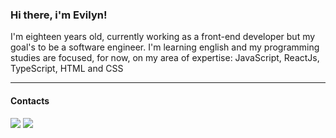 <h3>Hi there, i'm Evilyn!</h3>

<p>I'm eighteen years old, currently working as a front-end developer but my goal's to be a software engineer. I'm learning english and my programming studies are focused, for now, on my area of expertise: JavaScript, ReactJs, TypeScript, HTML and CSS</p>
<hr/>
<h4>Contacts</h4>
<div>
<a href="https://www.linkedin.com/in/evilyn-araujo-profiledev" target="_blank"><img src="https://img.shields.io/badge/-LinkedIn-%230077B5?style=for-the-badge&logo=linkedin&logoColor=white" target="_blank"></a>   
  <a href = "https://evilyndeveloper@gmail.com"><img src="https://img.shields.io/badge/Gmail-D14836?style=for-the-badge&logo=gmail&logoColor=white" target="_blank"></a>
</div>
